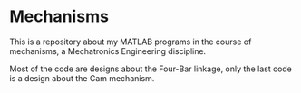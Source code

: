# Mechanisms
This is a repository about my MATLAB programs in the course of mechanisms, a Mechatronics Engineering discipline. 

Most of the code are designs about the Four-Bar linkage, only the last code is a design about the Cam mechanism.
